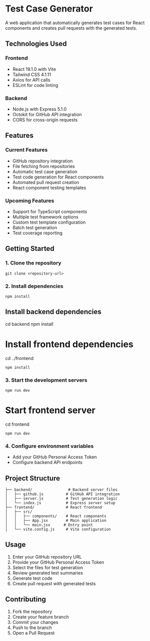 # Test Case Generator

A web application that automatically generates test cases for React components and creates pull requests with the generated tests.

## Technologies Used

### Frontend
- React 19.1.0 with Vite
- Tailwind CSS 4.1.11
- Axios for API calls
- ESLint for code linting

### Backend
- Node.js with Express 5.1.0
- Octokit for GitHub API integration
- CORS for cross-origin requests

## Features

### Current Features
- GitHub repository integration
- File fetching from repositories
- Automatic test case generation
- Test code generation for React components
- Automated pull request creation
- React component testing templates

### Upcoming Features
- Support for TypeScript components
- Multiple test framework options
- Custom test template configuration
- Batch test generation
- Test coverage reporting

## Getting Started

### 1. Clone the repository

```
git clone <repository-url>
```
### 2. Install dependencies
``` 
npm install 
```
## Install backend dependencies
cd backend
npm install

# Install frontend dependencies
cd ../frontend
```
npm install
```
### 3. Start the development servers
```
npm run dev
```

# Start frontend server
cd frontend
```
npm run dev
```

### 4. Configure environment variables
- Add your GitHub Personal Access Token
- Configure backend API endpoints

## Project Structure

```
├── backend/                # Backend server files
│   ├── github.js          # GitHub API integration
│   ├── server.js          # Test generation logic
│   └── index.js           # Express server setup
├── frontend/              # React frontend
│   ├── src/
│   │   ├── components/    # React components
│   │   ├── App.jsx        # Main application
│   │   └── main.jsx      # Entry point
│   └── vite.config.js     # Vite configuration
```

## Usage

1. Enter your GitHub repository URL
2. Provide your GitHub Personal Access Token
3. Select the files for test generation
4. Review generated test summaries
5. Generate test code
6. Create pull request with generated tests

## Contributing

1. Fork the repository
2. Create your feature branch
3. Commit your changes
4. Push to the branch
5. Open a Pull Request

 